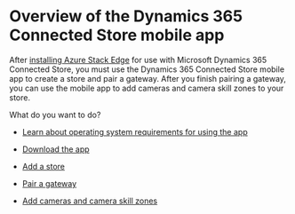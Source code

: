 
# Overview of the Dynamics 365 Connected Store mobile app

After [installing Azure Stack Edge](ase-install.md) for use with Microsoft Dynamics 365 Connected Store, you must use the Dynamics 365 Connected Store mobile app to create a store and pair a gateway. After you finish pairing a gateway, you can use the mobile app to add cameras and camera skill zones to your store.

What do you want to do?

- [Learn about operating system requirements for using the app](mobile-app-requirements.md)

- [Download the app](mobile-app-download.md)

- [Add a store](mobile-app-add-store.md)

- [Pair a gateway](mobile-app-pair-gateway.md)

- [Add cameras and camera skill zones](mobile-app-add-cameras.md)
